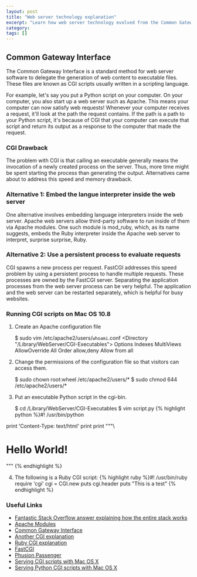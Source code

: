 ```yaml
---
layout: post
title: "Web server technology explanation"
excerpt: "Learn how web server technology evolved from the Common Gateway Interface (CGI)."
category: 
tags: []
---
```


## Common Gateway Interface
The Common Gateway Interface is a standard method for web server software to delegate the generation of web content to executable files. These files are known as CGI scripts usually written in
a scripting language.

For example, let's say you put a Python script on your computer. On your computer, you also start up
a web server such as Apache. This means your computer can now satisfy web requests! Whenever your computer
receives a request, it'll look at the path the request contains. If the path is a path to your Python script, it's because of CGI that your computer can execute that script and return its output as
a response to the computer that made the request.

### CGI Drawback
The problem with CGI is that calling an executable generally means the invocation of a newly created process
on the server. Thus, more time might be spent starting the process than generating the output. Alternatives
came about to address this speed and memory drawback.

### Alternative 1: Embed the langue interpreter inside the web server
One alternative involves embedding language interpreters inside the web server. Apache web servers allow
third-party software to run inside of them via Apache modules. One such module is mod_ruby, which, as its name suggests, embeds the Ruby interpreter inside the Apache web server to interpret, surprise surprise, Ruby.

### Alternative 2: Use a persistent process to evaluate requests
CGI spawns a new process per request. FastCGI addresses this speed problem by using a persistent process to
handle multiple requests. These processes are owned by the FastCGI server. Separating the application processes
from the web server process can be very helpful. The application and the web server can be restarted
separately, which is helpful for busy websites.

### Running CGI scripts on Mac OS 10.8
1) Create an Apache configuration file

    $ sudo vim /etc/apache2/users/`whoami`.conf
    <Directory "/Library/WebServer/CGI-Executables">
        Options Indexes MultiViews
        AllowOverride All
        Order allow,deny
        Allow from all
    </Directory>

2) Change the permissions of the configuration file so that
visitors can access them.

    $ sudo chown root:wheel /etc/apache2/users/*
    $ sudo chmod 644 /etc/apache2/users/*

3) Put an executable Python script in the cgi-bin.

    $ cd /Library/WebServer/CGI-Executables
    $ vim script.py
{% highlight python %}#! /usr/bin/python

print 'Content-Type: text/html'
print
print """\
<html>
<body>
<h1>Hello World!</h1>
</body>
</html>
"""
{% endhighlight %}

4) The following is a Ruby CGI script:
{% highlight ruby %}#! /usr/bin/ruby                                                                                             
require 'cgi'
cgi = CGI.new
puts cgi.header
puts "<html><body>This is a test</body></html>"
{% endhighlight %}

### Useful Links
- [Fantastic Stack Overflow answer explaining how the entire stack works](http://stackoverflow.com/questions/4113299/ruby-on-rails-server-options)
- [Apache Modules](http://en.wikipedia.org/wiki/Apache_modules)
- [Common Gateway Interface](http://en.wikipedia.org/wiki/Common_Gateway_Interface)
- [Another CGI explanation](http://www.tutorialspoint.com/perl/perl_cgi.htm)
- [Ruby CGI explanation](http://www.tutorialspoint.com/ruby/ruby_web_applications.htm)
- [FastCGI](http://en.wikipedia.org/wiki/FastCGI)
- [Phusion Passenger](http://www.modrails.com/documentation/Users%20guide%20Standalone.html)
- [Serving CGI scripts with Mac OS X](http://reviews.cnet.com/8301-13727_7-57481978-263/how-to-enable-web-sharing-in-os-x-mountain-lion/)
- [Serving Python CGI scripts with Mac OS X](http://www.editrocket.com/articles/python_apache_mac.html)